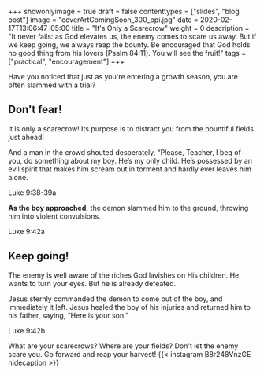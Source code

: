 +++
showonlyimage = true
draft = false
contenttypes = ["slides", "blog post"]
image = "coverArtComingSoon_300_ppi.jpg"
date = 2020-02-17T13:06:47-05:00
title = "It's Only a Scarecrow"
weight = 0
description = "It never fails: as God elevates us, the enemy comes to scare us away. But if we keep going, we always reap the bounty. Be encouraged that God holds no good thing from his lovers (Psalm 84:11). You will see the fruit!"
tags = ["practical", "encouragement"]
+++

Have you noticed that just as you're entering a growth season, you are often slammed with a trial?

## Don't fear! 

It is only a scarecrow! Its purpose is to distract you from the bountiful fields just ahead!

<div class='bible-text'>And a man in the crowd shouted desperately, “Please, Teacher, I beg of you, do something about my boy. He’s my only child. He’s possessed by an evil spirit that makes him scream out in torment and hardly ever leaves him alone.
<p class='bible-reference'>Luke 9:38-39a</p>
</div>

<div class='bible-text'><strong>As the boy approached,</strong> the demon slammed him to the ground, throwing him into violent convulsions.
<p class='bible-reference'>Luke 9:42a</p>
</div>

## Keep going!
The enemy is well aware of the riches God lavishes on His children. He wants to turn your eyes. But he is already defeated.

<div class='bible-text'>Jesus sternly commanded the demon to come out of the boy, and immediately it left. Jesus healed the boy of his injuries and returned him to his father, saying, “Here is your son.”
<p class='bible-reference'>Luke 9:42b</p>
</div>

What are your scarecrows? Where are your fields? Don't let the enemy scare you. Go forward and reap your harvest!
{{< instagram B8r248VnzGE hidecaption >}}
